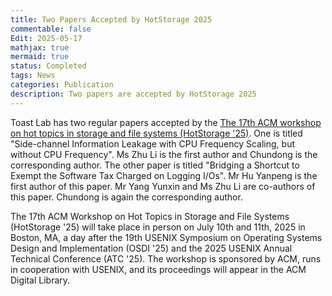 ```yaml
---
title: Two Papers Accepted by HotStorage 2025
commentable: false
Edit: 2025-05-17
mathjax: true
mermaid: true
status: Completed
tags: News
categories: Publication
description: Two papers are accepted by HotStorage 2025
---
```


<p>Toast Lab has two regular papers accepted by the <a href="">The 17th ACM workshop on hot topics in storage and file systems (HotStorage '25)</a>. One is titled "Side-channel Information Leakage with CPU Frequency Scaling, but without CPU Frequency". Ms Zhu Li is the first author and Chundong is the corresponding author. The other paper is titled "Bridging a Shortcut to Exempt the Software Tax Charged on Logging I/Os". Mr Hu Yanpeng is the first author of this paper. Mr Yang Yunxin and Ms Zhu Li are co-authors of this paper. Chundong is again the corresponding author.</p>

<p>The 17th ACM Workshop on Hot Topics in Storage and File Systems (HotStorage '25) will take place in person on July 10th and 11th, 2025 in Boston, MA, a day after the 19th USENIX Symposium on Operating Systems Design and Implementation (OSDI '25) and the 2025 USENIX Annual Technical Conference (ATC '25). The workshop is sponsored by ACM, runs in cooperation with USENIX, and its proceedings will appear in the ACM Digital Library.</p>


